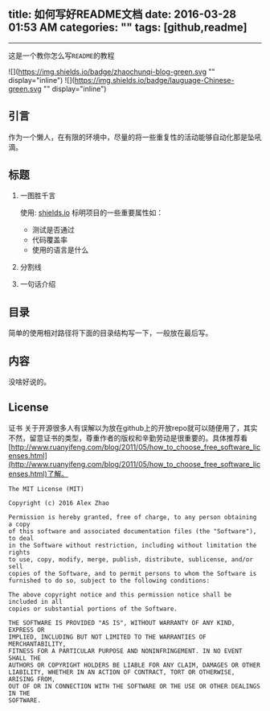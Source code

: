 title: 如何写好README文档
date: 2016-03-28 01:53 AM
categories: ""
tags: [github,readme]
---

---
这是一个教你怎么写`README`的教程

![](https://img.shields.io/badge/zhaochunqi-blog-green.svg "" display="inline") ![](https://img.shields.io/badge/lauguage-Chinese-green.svg "" display="inline")

<!--more-->
## 引言

作为一个懒人，在有限的环境中，尽量的将一些重复性的活动能够自动化那是坠吼滴。

## 标题

1. 一图胜千言

	使用: [shields.io](http://shields.io) 标明项目的一些重要属性如：

	* 测试是否通过
	* 代码覆盖率
	* 使用的语言是什么

2. 分割线

3. 一句话介绍

## 目录

简单的使用相对路径将下面的目录结构写一下，一般放在最后写。

## 内容

没啥好说的。

## License

证书 关于开源很多人有误解以为放在github上的开放repo就可以随便用了，其实不然，留意证书的类型，尊重作者的版权和辛勤劳动是很重要的。具体推荐看 [http://www.ruanyifeng.com/blog/2011/05/how_to_choose_free_software_licenses.html](http://www.ruanyifeng.com/blog/2011/05/how_to_choose_free_software_licenses.html)了解。

```
The MIT License (MIT)

Copyright (c) 2016 Alex Zhao

Permission is hereby granted, free of charge, to any person obtaining a copy
of this software and associated documentation files (the "Software"), to deal
in the Software without restriction, including without limitation the rights
to use, copy, modify, merge, publish, distribute, sublicense, and/or sell
copies of the Software, and to permit persons to whom the Software is
furnished to do so, subject to the following conditions:

The above copyright notice and this permission notice shall be included in all
copies or substantial portions of the Software.

THE SOFTWARE IS PROVIDED "AS IS", WITHOUT WARRANTY OF ANY KIND, EXPRESS OR
IMPLIED, INCLUDING BUT NOT LIMITED TO THE WARRANTIES OF MERCHANTABILITY,
FITNESS FOR A PARTICULAR PURPOSE AND NONINFRINGEMENT. IN NO EVENT SHALL THE
AUTHORS OR COPYRIGHT HOLDERS BE LIABLE FOR ANY CLAIM, DAMAGES OR OTHER
LIABILITY, WHETHER IN AN ACTION OF CONTRACT, TORT OR OTHERWISE, ARISING FROM,
OUT OF OR IN CONNECTION WITH THE SOFTWARE OR THE USE OR OTHER DEALINGS IN THE
SOFTWARE.
```








